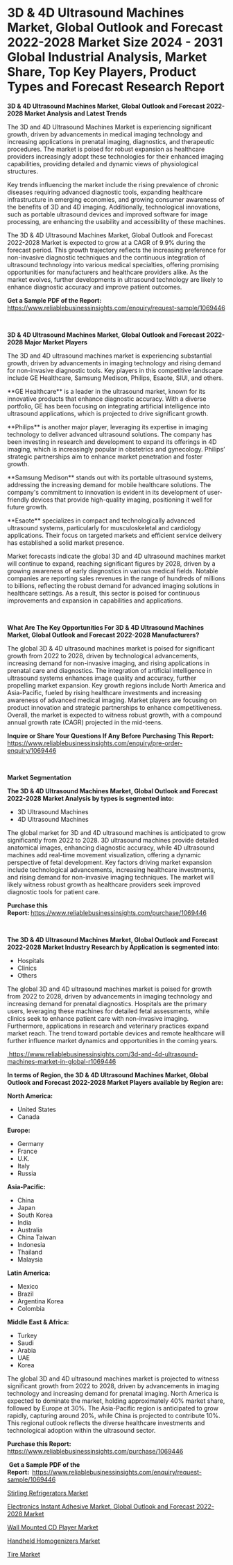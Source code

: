 <p><h1>3D & 4D Ultrasound Machines Market, Global Outlook and Forecast 2022-2028 Market Size 2024 - 2031 Global Industrial Analysis, Market Share, Top Key Players, Product Types and Forecast Research Report</h1></p><p><strong>3D & 4D Ultrasound Machines Market, Global Outlook and Forecast 2022-2028 Market Analysis and Latest Trends</strong></p>
<p><p>The 3D and 4D Ultrasound Machines Market is experiencing significant growth, driven by advancements in medical imaging technology and increasing applications in prenatal imaging, diagnostics, and therapeutic procedures. The market is poised for robust expansion as healthcare providers increasingly adopt these technologies for their enhanced imaging capabilities, providing detailed and dynamic views of physiological structures.</p><p>Key trends influencing the market include the rising prevalence of chronic diseases requiring advanced diagnostic tools, expanding healthcare infrastructure in emerging economies, and growing consumer awareness of the benefits of 3D and 4D imaging. Additionally, technological innovations, such as portable ultrasound devices and improved software for image processing, are enhancing the usability and accessibility of these machines.</p><p>The 3D & 4D Ultrasound Machines Market, Global Outlook and Forecast 2022-2028 Market is expected to grow at a CAGR of 9.9% during the forecast period. This growth trajectory reflects the increasing preference for non-invasive diagnostic techniques and the continuous integration of ultrasound technology into various medical specialties, offering promising opportunities for manufacturers and healthcare providers alike. As the market evolves, further developments in ultrasound technology are likely to enhance diagnostic accuracy and improve patient outcomes.</p></p>
<p><strong>Get a Sample PDF of the Report:&nbsp;</strong> <a href="https://www.reliablebusinessinsights.com/enquiry/request-sample/1069446?utm_campaign=102&utm_medium=2&utm_source=Github&utm_content=ia&utm_term=04122024&utm_id=3d-4d-ultrasound-machines-market-global-outlook-and-forecast-2022-2028">https://www.reliablebusinessinsights.com/enquiry/request-sample/1069446</a></p>
<p>&nbsp;</p>
<p><strong>3D & 4D Ultrasound Machines Market, Global Outlook and Forecast 2022-2028 Major Market Players</strong></p>
<p><p>The 3D and 4D ultrasound machines market is experiencing substantial growth, driven by advancements in imaging technology and rising demand for non-invasive diagnostic tools. Key players in this competitive landscape include GE Healthcare, Samsung Medison, Philips, Esaote, SIUI, and others.</p><p>**GE Healthcare** is a leader in the ultrasound market, known for its innovative products that enhance diagnostic accuracy. With a diverse portfolio, GE has been focusing on integrating artificial intelligence into ultrasound applications, which is projected to drive significant growth.</p><p>**Philips** is another major player, leveraging its expertise in imaging technology to deliver advanced ultrasound solutions. The company has been investing in research and development to expand its offerings in 4D imaging, which is increasingly popular in obstetrics and gynecology. Philips’ strategic partnerships aim to enhance market penetration and foster growth.</p><p>**Samsung Medison** stands out with its portable ultrasound systems, addressing the increasing demand for mobile healthcare solutions. The company's commitment to innovation is evident in its development of user-friendly devices that provide high-quality imaging, positioning it well for future growth.</p><p>**Esaote** specializes in compact and technologically advanced ultrasound systems, particularly for musculoskeletal and cardiology applications. Their focus on targeted markets and efficient service delivery has established a solid market presence.</p><p>Market forecasts indicate the global 3D and 4D ultrasound machines market will continue to expand, reaching significant figures by 2028, driven by a growing awareness of early diagnostics in various medical fields. Notable companies are reporting sales revenues in the range of hundreds of millions to billions, reflecting the robust demand for advanced imaging solutions in healthcare settings. As a result, this sector is poised for continuous improvements and expansion in capabilities and applications.</p></p>
<p>&nbsp;</p>
<p><strong>What Are The Key Opportunities For 3D & 4D Ultrasound Machines Market, Global Outlook and Forecast 2022-2028 Manufacturers?</strong></p>
<p><p>The global 3D & 4D ultrasound machines market is poised for significant growth from 2022 to 2028, driven by technological advancements, increasing demand for non-invasive imaging, and rising applications in prenatal care and diagnostics. The integration of artificial intelligence in ultrasound systems enhances image quality and accuracy, further propelling market expansion. Key growth regions include North America and Asia-Pacific, fueled by rising healthcare investments and increasing awareness of advanced medical imaging. Market players are focusing on product innovation and strategic partnerships to enhance competitiveness. Overall, the market is expected to witness robust growth, with a compound annual growth rate (CAGR) projected in the mid-teens.</p></p>
<p><strong>Inquire or Share Your Questions If Any Before Purchasing This Report:</strong> <a href="https://www.reliablebusinessinsights.com/enquiry/pre-order-enquiry/1069446?utm_campaign=102&utm_medium=2&utm_source=Github&utm_content=ia&utm_term=04122024&utm_id=3d-4d-ultrasound-machines-market-global-outlook-and-forecast-2022-2028">https://www.reliablebusinessinsights.com/enquiry/pre-order-enquiry/1069446</a></p>
<p>&nbsp;</p>
<p><strong>Market Segmentation</strong></p>
<p><strong>The 3D & 4D Ultrasound Machines Market, Global Outlook and Forecast 2022-2028 Market Analysis by types is segmented into:</strong></p>
<p><ul><li>3D Ultrasound Machines</li><li>4D Ultrasound Machines</li></ul></p>
<p><p>The global market for 3D and 4D ultrasound machines is anticipated to grow significantly from 2022 to 2028. 3D ultrasound machines provide detailed anatomical images, enhancing diagnostic accuracy, while 4D ultrasound machines add real-time movement visualization, offering a dynamic perspective of fetal development. Key factors driving market expansion include technological advancements, increasing healthcare investments, and rising demand for non-invasive imaging techniques. The market will likely witness robust growth as healthcare providers seek improved diagnostic tools for patient care.</p></p>
<p><strong>Purchase this Report:&nbsp;</strong><a href="https://www.reliablebusinessinsights.com/purchase/1069446?utm_campaign=102&utm_medium=2&utm_source=Github&utm_content=ia&utm_term=04122024&utm_id=3d-4d-ultrasound-machines-market-global-outlook-and-forecast-2022-2028">https://www.reliablebusinessinsights.com/purchase/1069446</a></p>
<p>&nbsp;</p>
<p><strong>The 3D & 4D Ultrasound Machines Market, Global Outlook and Forecast 2022-2028 Market Industry Research by Application is segmented into:</strong></p>
<p><ul><li>Hospitals</li><li>Clinics</li><li>Others</li></ul></p>
<p><p>The global 3D and 4D ultrasound machines market is poised for growth from 2022 to 2028, driven by advancements in imaging technology and increasing demand for prenatal diagnostics. Hospitals are the primary users, leveraging these machines for detailed fetal assessments, while clinics seek to enhance patient care with non-invasive imaging. Furthermore, applications in research and veterinary practices expand market reach. The trend toward portable devices and remote healthcare will further influence market dynamics and opportunities in the coming years.</p></p>
<p><a href="https://www.reliablebusinessinsights.com/3d-and-4d-ultrasound-machines-market-in-global-r1069446?utm_campaign=102&utm_medium=2&utm_source=Github&utm_content=ia&utm_term=04122024&utm_id=3d-4d-ultrasound-machines-market-global-outlook-and-forecast-2022-2028">&nbsp;https://www.reliablebusinessinsights.com/3d-and-4d-ultrasound-machines-market-in-global-r1069446</a></p>
<p><strong>In terms of Region, the 3D & 4D Ultrasound Machines Market, Global Outlook and Forecast 2022-2028 Market Players available by Region are:</strong></p>
<p>
    <p> <strong> North America: </strong>
        <ul>
            <li>United States</li>
            <li>Canada</li>
        </ul>
        </p> 
    <p> <strong> Europe: </strong>
        <ul>
            <li>Germany</li>
            <li>France</li>
            <li>U.K.</li>
            <li>Italy</li>
            <li>Russia</li>
        </ul>
        </p> 
    <p> <strong> Asia-Pacific: </strong>
        <ul>
            <li>China</li>
            <li>Japan</li>
            <li>South Korea</li>
            <li>India</li>
            <li>Australia</li>
            <li>China Taiwan</li>
            <li>Indonesia</li>
            <li>Thailand</li>
            <li>Malaysia</li>
        </ul>
        </p> 
    <p> <strong> Latin America: </strong>
        <ul>
            <li>Mexico</li>
            <li>Brazil</li>
            <li>Argentina Korea</li>
            <li>Colombia</li>
        </ul>
        </p> 
    <p> <strong> Middle East & Africa: </strong>
        <ul>
            <li>Turkey</li>
            <li>Saudi</li>
            <li>Arabia</li>
            <li>UAE</li>
            <li>Korea</li>
        </ul>
    </p>
    </p>
<p><p>The global 3D and 4D ultrasound machines market is projected to witness significant growth from 2022 to 2028, driven by advancements in imaging technology and increasing demand for prenatal imaging. North America is expected to dominate the market, holding approximately 40% market share, followed by Europe at 30%. The Asia-Pacific region is anticipated to grow rapidly, capturing around 20%, while China is projected to contribute 10%. This regional outlook reflects the diverse healthcare investments and technological adoption within the ultrasound sector.</p></p>
<p><strong>Purchase this Report: </strong><a href="https://www.reliablebusinessinsights.com/purchase/1069446?utm_campaign=102&utm_medium=2&utm_source=Github&utm_content=ia&utm_term=04122024&utm_id=3d-4d-ultrasound-machines-market-global-outlook-and-forecast-2022-2028">https://www.reliablebusinessinsights.com/purchase/1069446</a></p>
<p>&nbsp;<strong>Get a Sample PDF of the Report:&nbsp;&nbsp;</strong><a href="https://www.reliablebusinessinsights.com/enquiry/request-sample/1069446?utm_campaign=102&utm_medium=2&utm_source=Github&utm_content=ia&utm_term=04122024&utm_id=3d-4d-ultrasound-machines-market-global-outlook-and-forecast-2022-2028">https://www.reliablebusinessinsights.com/enquiry/request-sample/1069446</a></p>
<p><strong></strong></p>
<p><p><a href="https://www.linkedin.com/pulse/stirling-refrigerators-market-indicators-size-regional-breakdown-8bagc?utm_campaign=102&utm_medium=2&utm_source=Github&utm_content=ia&utm_term=04122024&utm_id=3d-4d-ultrasound-machines-market-global-outlook-and-forecast-2022-2028">Stirling Refrigerators Market</a></p><p><a href="https://github.com/kathiestrine5ty/Market-Research-Report-List-1/blob/main/electronics-instant-adhesive-market-global-outlook-and-forecast-2022-2028-market.md?utm_campaign=102&utm_medium=2&utm_source=Github&utm_content=ia&utm_term=04122024&utm_id=3d-4d-ultrasound-machines-market-global-outlook-and-forecast-2022-2028">Electronics Instant Adhesive Market, Global Outlook and Forecast 2022-2028 Market</a></p><p><a href="https://issuu.com/reportprime-2/docs/wall-mounted-cd-player-market-size-2030.pptx?utm_campaign=102&utm_medium=2&utm_source=Github&utm_content=ia&utm_term=04122024&utm_id=3d-4d-ultrasound-machines-market-global-outlook-and-forecast-2022-2028">Wall Mounted CD Player Market</a></p><p><a href="https://www.linkedin.com/pulse/handheld-homogenizers-market-shifts-strategic-analysis-2024-2031-keenc?utm_campaign=102&utm_medium=2&utm_source=Github&utm_content=ia&utm_term=04122024&utm_id=3d-4d-ultrasound-machines-market-global-outlook-and-forecast-2022-2028">Handheld Homogenizers Market</a></p><p><a href="https://issuu.com/reportprime-2/docs/tire-market-size-2030.pptx?utm_campaign=102&utm_medium=2&utm_source=Github&utm_content=ia&utm_term=04122024&utm_id=3d-4d-ultrasound-machines-market-global-outlook-and-forecast-2022-2028">Tire Market</a></p></p>